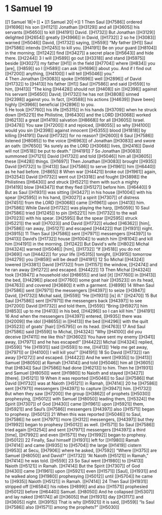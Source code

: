 # 1 Samuel 19
[[1 Samuel 18|←]] • [[1 Samuel 20|→]]
1 Then Saul [[H7586]] ordered [[H1696]] his son [[H1121]] Jonathan [[H3129]] and all [[H3605]] his servants [[H5650]] to kill [[H4191]] David. [[H1732]] But Jonathan [[H3129]] delighted [[H2654]] greatly [[H3966]] in David, [[H1732]] 
2 so he [[H3083]] warned [[H5046]] David, [[H1732]] saying, [[H559]] “My father [[H1]] Saul [[H7586]] intends [[H1245]] to kill you. [[H4191]] Be on your guard [[H8104]] in the morning; [[H1242]] find [[H3427]] a secret place [[H5643]] and hide there. [[H2244]] 
3 I will [[H589]] go out [[H3318]] and stand [[H5975]] beside [[H3027]] my father [[H1]] in the field [[H7704]] where [[H834]] you [are], [[H859]] so I [[H589]] can ask [[H1696]] about you.  And if I find out [[H7200]] anything, [[H4100]] I will tell [[H5046]] you.”  
4 Then Jonathan [[H3083]] spoke [[H1696]] well [[H2896]] of David [[H1732]] to [[H413]] his father [[H1]] Saul [[H7586]] and said [[H559]] to him, [[H413]] “The king [[H4428]] should not [[H408]] sin [[H2398]] against his servant [[H5650]] David; [[H1732]] he has not [[H3808]] sinned [[H2398]] against you.  In fact, [[H3588]] his actions [[H4639]] [have been] highly [[H3966]] beneficial [[H2896]] to you.  
5 He took [[H7760]] his life [[H5315]] in his hands [[H3709]] when he struck down [[H5221]] the Philistine, [[H6430]] and the LORD [[H3068]] worked [[H6213]] a great [[H1419]] salvation [[H8668]] for all [[H3605]] Israel. [[H3478]] You saw [[H7200]] it and rejoiced, [[H8055]] so why [[H4100]] would you sin [[H2398]] against innocent [[H5355]] blood [[H1818]] by killing [[H4191]] David [[H1732]] for no reason? [[H2600]] 
6 Saul [[H7586]] listened [[H8085]] to the voice [[H6963]] of Jonathan [[H3083]] and swore an oath: [[H7650]] “As surely as the LORD [[H3068]] lives, [[H2416]] David will not [[H518]] be put to death.” [[H4191]] 
7 So Jonathan [[H3083]] summoned [[H7121]] David [[H1732]] and told [[H5046]] him  all [[H3605]] these [[H428]] things. [[H1697]] Then Jonathan [[H3083]] brought [[H935]] David [[H1732]] to [[H413]] Saul [[H7586]] to serve [[H1961]] him [[H6440]] as he had before. [[H865]] 
8 When war [[H4421]] broke out [[H1961]] again, [[H3254]] David [[H1732]] went out [[H3318]] and fought [[H3898]] the Philistines [[H6430]] and struck [[H5221]] them  with such a mighty [[H1419]] blow [[H4347]] that they fled [[H5127]] before him. [[H6440]] 
9 But as Saul [[H1931]] was sitting [[H3427]] in his house [[H1004]] with his spear [[H2595]] in his hand, [[H3027]] a spirit [[H7307]] of distress [[H7451]] from the LORD [[H3068]] came [[H1961]] upon [[H413]] him. [[H7586]] While David [[H1732]] was playing the harp, [[H5059]] 
10 Saul [[H7586]] tried [[H1245]] to pin [[H5221]] him [[H1732]] to the wall [[H7023]] with his spear. [[H2595]] But the spear [[H2595]] struck [[H5221]] the wall [[H7023]] and David [[H1732]] eluded [[H6362]] [him], [[H7586]] ran away, [[H5127]] and escaped [[H4422]] that [[H1931]] night. [[H3915]] 
11 Then Saul [[H7586]] sent [[H7971]] messengers [[H4397]] to [[H413]] David’s [[H1732]] house [[H1004]] to watch him [[H8104]] and kill him [[H4191]] in the morning. [[H1242]] But David's wife [[H802]] Michal [[H4324]] warned [[H5046]] [him], [[H1732]] “If [[H518]] you do not [[H369]] run [[H4422]] for your life [[H5315]] tonight, [[H3915]] tomorrow [[H4279]] you [[H859]] will be dead! [[H4191]] 
12 So Michal [[H4324]] lowered [[H3381]] David [[H1732]] from [[H1157]] the window, [[H2474]] and he ran away [[H1272]] and escaped. [[H4422]] 
13 Then Michal [[H4324]] took [[H3947]] a household idol [[H8655]] and laid [it] [[H7760]] in [[H413]] the bed, [[H4296]] placed [[H7760]] some goat hair [[H3523]] on its head, [[H4763]] and covered [[H3680]] it with a garment. [[H899]] 
14 When Saul [[H7586]] sent [[H7971]] the messengers [[H4397]] to seize [[H3947]] David, [[H1732]] Michal said, [[H559]] “He [[H1931]] [is] ill.” [[H2470]] 
15 But Saul [[H7586]] sent [[H7971]] the messengers back [[H4397]] to see [[H7200]] David [[H1732]] and told them, [[H559]] “Bring [[H5927]] him [[H853]] up to me [[H413]] in his bed, [[H4296]] so I can kill him.” [[H4191]] 
16 And when the messengers [[H4397]] entered, [[H935]] there was [[H2009]] the idol [[H8655]] in [[H413]] the bed [[H4296]] with the quilt [[H3523]] of goats' [hair] [[H5795]] on its head. [[H4763]] 
17 And Saul [[H7586]] said [[H559]] to Michal, [[H4324]] “Why [[H4100]] did you deceive [[H7411]] me like this? [[H3602]] You have sent my enemy [[H341]] away, [[H7971]] and he has escaped!” [[H4422]] Michal [[H4324]] replied, [[H559]] “He [[H1931]] said [[H559]] to me, [[H413]] ‘Help me get away, [[H7971]] or [[H4100]] I will kill you!’” [[H4191]] 
18 So David [[H1732]] ran away [[H1272]] and escaped. [[H4422]] And he went [[H935]] to [[H413]] Samuel [[H8050]] at Ramah [[H7414]] and told [[H5046]] him  all [[H3605]] that [[H834]] Saul [[H7586]] had done [[H6213]] to him.  Then he [[H1931]] and Samuel [[H8050]] went [[H1980]] to Naioth  and stayed [[H3427]] [there]. [[H5121]] 
19 When it was reported [[H5046]] to Saul [[H7586]] that David [[H1732]] was at Naioth [[H5121]] in Ramah, [[H7414]] 
20 he [[H7586]] sent [[H7971]] messengers [[H4397]] to capture [[H3947]] him. [[H1732]] But when they saw [[H7200]] the group [[H3862]] of prophets [[H5030]] prophesying, [[H5012]] with Samuel [[H8050]] leading them, [[H5324]] the Spirit [[H7307]] of God [[H430]] came [[H1961]] upon [[H5921]] them, [[H5921]] and Saul’s [[H7586]] messengers [[H4397]] also [[H1571]] began to prophesy. [[H5012]] 
21 When this was reported [[H5046]] to Saul, [[H7586]] he sent [[H7971]] more [[H312]] messengers, [[H4397]] but they [[H1992]] began to prophesy [[H5012]] as well. [[H1571]] So Saul [[H7586]] tried again [[H3254]] and sent [[H7971]] messengers [[H4397]] a third [time], [[H7992]] and even [[H1571]] they [[H1992]] began to prophesy. [[H5012]] 
22 Finally, Saul himself [[H1931]] left for [[H1980]] Ramah [[H7414]] and came [[H935]] to [[H5704]] the large [[H1419]] cistern [[H953]] at Secu, [[H7906]] where he asked, [[H7592]] “Where [[H375]] are Samuel [[H8050]] and David?” [[H1732]] “At Naioth [[H5121]] in Ramah,” [[H7414]] he was told. [[H559]] 
23 So Saul went [[H1980]] to [[H413]] Naioth [[H5121]] in Ramah. [[H7414]] But the Spirit [[H7307]] of God [[H430]] came [[H1961]] upon [[H5921]] even [[H1571]] [Saul], [[H1931]] and he walked along [[H1980]] prophesying [[H5012]] until [[H5704]] he came to [[H935]] Naioth [[H5121]] in Ramah. [[H7414]] 
24 Then Saul [[H1931]] stripped off [[H6584]] his robes [[H899]] and also [[H1571]] prophesied [[H5012]] before [[H6440]] Samuel. [[H8050]] And he collapsed [[H5307]] and lay naked [[H6174]] all [[H3605]] that [[H1931]] day [[H3117]] and [[H3605]] night. [[H3915]] That is why [[H5921]] it is said, [[H559]] “Is Saul [[H7586]] also [[H1571]] among the prophets?” [[H5030]] 
